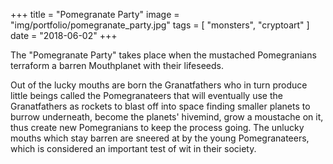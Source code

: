 +++
title = "Pomegranate Party"
image = "img/portfolio/pomegranate_party.jpg"
tags = [ "monsters", "cryptoart" ]
date = "2018-06-02"
+++

The "Pomegranate Party" takes place when the mustached Pomegranians terraform a barren Mouthplanet with their lifeseeds.

<!--more-->

Out of the lucky mouths are born the Granatfathers who in turn produce little beings called the Pomegranateers that will eventually use the Granatfathers as rockets to blast off into space finding smaller planets to burrow underneath, become the planets' hivemind, grow a moustache on it, thus create new Pomegranians to keep the process going. The unlucky mouths which stay barren are sneered at by the young Pomegranateers, which is considered an important test of wit in their society.
